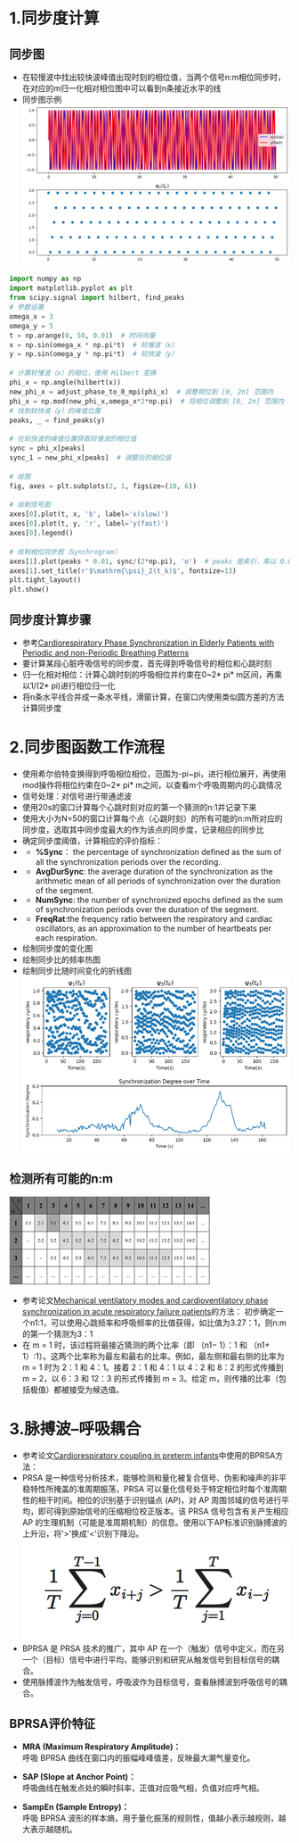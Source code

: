 # **1.同步度计算**
## **同步图**
- 在较慢波中找出较快波峰值出现时刻的相位值，当两个信号n:m相位同步时，在对应的m归一化相对相位图中可以看到n条接近水平的线
- 同步图示例
![同步图示例图t](同步图示例图.png)
```python
import numpy as np
import matplotlib.pyplot as plt
from scipy.signal import hilbert, find_peaks
# 参数设置
omega_x = 3
omega_y = 5
t = np.arange(0, 50, 0.01)  # 时间向量
x = np.sin(omega_x * np.pi*t)  # 较慢波（x）
y = np.sin(omega_y * np.pi*t)  # 较快波（y）

# 计算较慢波（x）的相位，使用 Hilbert 变换
phi_x = np.angle(hilbert(x))
new_phi_x = adjust_phase_to_0_mpi(phi_x)  # 调整相位到 [0, 2π] 范围内
phi_x = np.mod(new_phi_x,omega_x*2*np.pi)  # 将相位调整到 [0, 2π] 范围内
# 找到较快波（y）的峰值位置
peaks, _ = find_peaks(y)

# 在较快波的峰值位置获取较慢波的相位值
sync = phi_x[peaks]
sync_1 = new_phi_x[peaks]  # 调整后的相位值

# 绘图
fig, axes = plt.subplots(2, 1, figsize=(10, 6))

# 绘制信号图
axes[0].plot(t, x, 'b', label='x(slow)')
axes[0].plot(t, y, 'r', label='y(fast)')
axes[0].legend()

# 绘制相位同步图（Synchrogram）
axes[1].plot(peaks * 0.01, sync/(2*np.pi), 'o')  # peaks 是索引，乘以 0.01 转换为时间值
axes[1].set_title(r'$\mathrm{\psi}_2(t_k)$', fontsize=13)
plt.tight_layout()
plt.show()
```
## **同步度计算步骤**
- 参考[Cardiorespiratory Phase Synchronization in Elderly Patients with 
Periodic and non-Periodic Breathing Patterns](https://pubmed.ncbi.nlm.nih.gov/36086581/)
- 要计算某段心脏呼吸信号的同步度，首先得到呼吸信号的相位和心跳时刻
- 归一化相对相位：计算心跳时刻的呼吸相位并约束在0~2* pi* m区间，再乘以1/(2* pi)进行相位归一化
- 将n条水平线合并成一条水平线，滑窗计算，在窗口内使用类似圆方差的方法计算同步度
# **2.同步图函数工作流程**
- 使用希尔伯特变换得到呼吸相位相位，范围为-pi~pi，进行相位展开，再使用mod操作将相位约束在0~2* pi* m之间，以查看m个呼吸周期内的心跳情况
- 信号处理：对信号进行带通滤波
- 使用20s的窗口计算每个心跳时刻对应的第一个猜测的n:1并记录下来
- 使用大小为N=50的窗口计算每个点（心跳时刻）的所有可能的n:m所对应的同步度，选取其中同步度最大的作为该点的同步度，记录相应的同步比
- 确定同步度阈值，计算相应的评价指标：
- - **%Sync**： the percentage of synchronization defined as the 
sum of all the synchronization periods over the recording.
- - **AvgDurSync**: the average duration of the synchronization 
as the arithmetic mean of all periods of synchronization 
over the duration of the segment.
- - **NumSync**: the number of synchronized epochs defined as 
the sum of synchronization periods over the duration of 
the segment.
- - **FreqRat**:the frequency ratio between the respiratory and 
cardiac oscillators, as an approximation to the number of 
heartbeats per each respiration.
- 绘制同步度的变化图
- 绘制同步比的频率热图
- 绘制同步比随时间变化的折线图
![alt text](示例1.png)
![alt text](示例2.png)
## **检测所有可能的n:m**
![图片](nm候选.png)
- 参考论文[Mechanical ventilatory modes and cardioventilatory phase synchronization in acute respiratory failure patients](https://iopscience.iop.org/article/10.1088/1361-6579/aa56ae)的方法：
初步确定一个n1:1，可以使用心跳频率和呼吸频率的比值获得，如比值为3.27：1，则n:m的第一个猜测为3：1
- 在 m = 1 时，该过程将最接近猜测的两个比率（即 （n1− 1）：1 和 （n1+ 1）:1）。这两个比率称为最左和最右的比率。例如，最左侧和最右侧的比率为 m = 1 时为 2：1 和 4：1。接着 2：1 和 4：1 以 4：2 和 8：2 的形式传播到 m = 2，以 6：3 和 12：3 的形式传播到 m = 3。给定 m，则传播的比率（包括极值）都被接受为候选值。
# **3.脉搏波–呼吸耦合**
- 参考论文[Cardiorespiratory coupling in preterm infants](https://journals.physiology.org/doi/full/10.1152/japplphysiol.00722.2018)中使用的BPRSA方法：
- PRSA 是一种信号分析技术，能够检测和量化被复合信号、伪影和噪声的非平稳特性所掩盖的准周期振荡，PRSA 可以量化信号处于特定相位时每个准周期性的相干时间。相位的识别基于识别锚点 (AP)，对 AP 周围邻域的信号进行平均，即可得到原始信号的压缩相位校正版本。该 PRSA 信号包含有关产生相应 AP 的生理机制（可能是准周期机制）的信息。使用以下AP标准识别脉搏波的上升沿，将'>'换成'<'识别下降沿。
![alt text](AP标准.png)
- BPRSA 是 PRSA 技术的推广，其中 AP 在一个（触发）信号中定义，而在另一个（目标）信号中进行平均，能够识别和研究从触发信号到目标信号的耦合。
- 使用脉搏波作为触发信号，呼吸波作为目标信号，查看脉搏波到呼吸信号的耦合。
## **BPRSA评价特征**

- **MRA (Maximum Respiratory Amplitude)：**  
  呼吸 BPRSA 曲线在窗口内的振幅峰峰值差，反映最大潮气量变化。

- **SAP (Slope at Anchor Point)：**  
  呼吸曲线在触发点处的瞬时斜率，正值对应吸气相，负值对应呼气相。

- **SampEn (Sample Entropy)：**  
  呼吸 BPRSA 波形的样本熵，用于量化振荡的规则性，值越小表示越规则，越大表示越随机。

